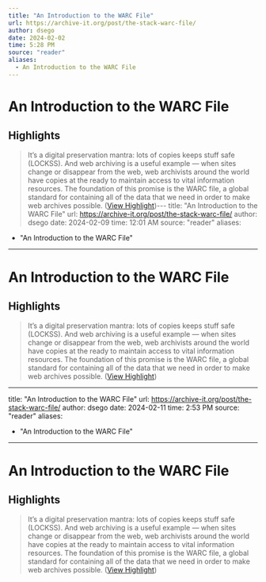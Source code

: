 ```yaml
---
title: "An Introduction to the WARC File"
url: https://archive-it.org/post/the-stack-warc-file/
author: dsego
date: 2024-02-02
time: 5:28 PM
source: "reader"
aliases:
  - An Introduction to the WARC File
---
```

# An Introduction to the WARC File

## Highlights
> It’s a digital preservation mantra: lots of copies keeps stuff safe (LOCKSS). And web archiving is a useful example — when sites change or disappear from the web, web archivists around the world have copies at the ready to maintain access to vital information resources. The foundation of this promise is the WARC file, a global standard for containing all of the data that we need in order to make web archives possible. ([View Highlight](https://read.readwise.io/read/01hnk7wzfw1feh0byxrhmvkxmf))---
title: "An Introduction to the WARC File"
url: https://archive-it.org/post/the-stack-warc-file/
author: dsego
date: 2024-02-09
time: 12:01 AM
source: "reader"
aliases:
  - "An Introduction to the WARC File"
---
# An Introduction to the WARC File

## Highlights
> It’s a digital preservation mantra: lots of copies keeps stuff safe (LOCKSS). And web archiving is a useful example — when sites change or disappear from the web, web archivists around the world have copies at the ready to maintain access to vital information resources. The foundation of this promise is the WARC file, a global standard for containing all of the data that we need in order to make web archives possible. ([View Highlight](https://read.readwise.io/read/01hnk7wzfw1feh0byxrhmvkxmf))

---
title: "An Introduction to the WARC File"
url: https://archive-it.org/post/the-stack-warc-file/
author: dsego
date: 2024-02-11
time: 2:53 PM
source: "reader"
aliases:
  - "An Introduction to the WARC File"
---
# An Introduction to the WARC File

## Highlights
> It’s a digital preservation mantra: lots of copies keeps stuff safe (LOCKSS). And web archiving is a useful example — when sites change or disappear from the web, web archivists around the world have copies at the ready to maintain access to vital information resources. The foundation of this promise is the WARC file, a global standard for containing all of the data that we need in order to make web archives possible. ([View Highlight](https://read.readwise.io/read/01hnk7wzfw1feh0byxrhmvkxmf))

